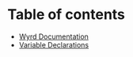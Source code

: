 # Table of contents

* [Wyrd Documentation](README.md)
* [Variable Declarations](variable-declarations.md)

